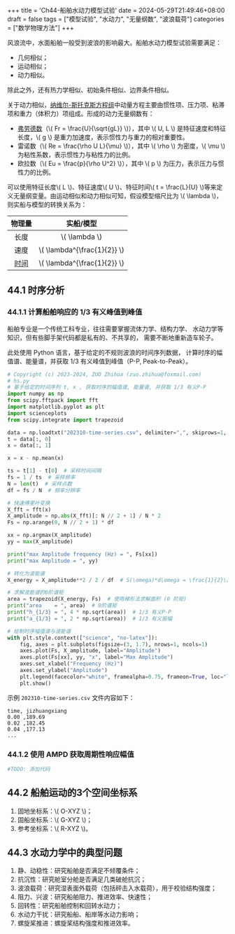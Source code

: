 +++
title = 'Ch44-船舶水动力模型试验'
date = 2024-05-29T21:49:46+08:00
draft = false
tags = ["模型试验", "水动力", "无量纲数", "波浪载荷"]
categories = ["数学物理方法"]
+++

风浪流中，水面船舶一般受到波浪的影响最大。船舶水动力模型试验需要满足：

* 几何相似；
* 运动相似；
* 动力相似。

除此之外，还有热力学相似、初始条件相似、边界条件相似。

关于动力相似，[纳维尔-斯托克斯方程组][2]中动量方程主要由惯性项、压力项、粘滞项和重力（体积力）项组成。形成的动力无量纲数有：

* [弗劳德数][1]（\\( Fr = \frac{U}{\sqrt{gL}} \\)），其中 \\( U, L \\)  是特征速度和特征长度，\\( g \\) 是重力加速度，表示惯性力与重力的相对重要性。
* 雷诺数（\\( Re = \frac{\rho U L}{\mu} \\)），其中 \\( \rho \\) 为密度，\\( \mu \\) 为粘性系数，表示惯性力与粘性力的比例。
* 欧拉数（\\( Eu = \frac{p}{\rho U^2} \\)），其中 \\( p \\) 为压力，表示压力与惯性力的比例。

可以使用特征长度\\( L \\)、特征速度\\( U \\)、特征时间\\( t = \frac{L}{U} \\)等来定义无量纲变量。由运动相似和动力相似可知，假设模型缩尺比为 \\( \lambda \\)，则实船与模型的转换关系为：

| 物理量 | 实船/模型 |
| :-: | :-: |
| 长度 | \\( \lambda \\) |
| 速度 | \\( \lambda^{\frac{1}{2}} \\) |
| [时间][3] | \\( \lambda^{\frac{1}{2}} \\) |

[1]: https://tongyi.aliyun.com/qianwen/?sessionId=f3b7a4a4ca8145a389c54342634a44d6
[2]: https://baike.baidu.com/item/%E7%BA%B3%E7%BB%B4-%E6%96%AF%E6%89%98%E5%85%8B%E6%96%AF%E6%96%B9%E7%A8%8B?fromModule=lemma_search-box
[3]: https://v.douyin.com/ijYhmLXW/

## 44.1 时序分析

### 44.1.1 计算船舶响应的 1/3 有义峰值到峰值

船舶专业是一个传统工科专业，往往需要掌握流体力学、结构力学、
水动力学等知识，但有些脚手架代码都是私有的、不共享的，
需要不断地重新造车轮子。

此处使用 Python 语言，基于给定的不规则波浪的时间序列数据，
计算时序的幅值谱、能量谱，并获取 1/3 有义峰值到峰值（P-P, Peak-to-Peak）。

```python
# Copyright (c) 2023-2024, ZUO Zhihua (zuo.zhihua@foxmail.com)
# hs.py
# 基于给定的时间序列 t, x , 获取时序的幅值谱, 能量谱, 并获取 1/3 有义P-P
import numpy as np
from scipy.fftpack import fft
import matplotlib.pyplot as plt
import scienceplots
from scipy.integrate import trapezoid

data = np.loadtxt("202310-time-series.csv", delimiter=",", skiprows=1, encoding="utf-8")
t = data[:, 0]
x = data[:, 1]

x = x - np.mean(x)

ts = t[1] - t[0]  # 采样时间间隔
fs = 1 / ts  # 采样频率
N = len(t)  # 采样点数
df = fs / N  # 频率分辨率

# 快速傅里叶变换
X_fft = fft(x)
X_amplitude = np.abs(X_fft)[: N // 2 + 1] / N * 2
Fs = np.arange(0, N // 2 + 1) * df

xx = np.argmax(X_amplitude)
yy = max(X_amplitude)

print("max Amplitude frequency (Hz) = ", Fs[xx])
print("max Amplitude = ", yy)

# 转化为波能谱
X_energy = X_amplitude**2 / 2 / df  # S(\omega)*d\omega = \frac{1}{2}\zeta(\omega)^2

# 求解波能谱的0阶谱矩
area = trapezoid(X_energy, Fs)  # 使用梯形法求解面积 (0 阶矩)
print("area    = ", area)  # 0阶谱矩
print("h_{1/3} = ", 4 * np.sqrt(area))  # 1/3 有义P-P
print("a_{1/3} = ", 2 * np.sqrt(area))  # 1/3 有义振幅

# 绘制时序幅值谱与波能谱
with plt.style.context(["science", "no-latex"]):
    fig, axes = plt.subplots(figsize=(3, 1.7), nrows=1, ncols=1)
    axes.plot(Fs, X_amplitude, label="Amplitude")
    axes.plot(Fs[xx], yy, "x", label="Max Amplitude")
    axes.set_xlabel("Frequency (Hz)")
    axes.set_ylabel("Amplitude")
    plt.legend(facecolor="white", framealpha=0.75, frameon=True, loc="lower right")
    plt.show()
```

示例 `202310-time-series.csv` 文件内容如下：

```csv
time, jizhuangxiang
0.00 ,189.69
0.02 ,182.45
0.04 ,177.13
...
```

### 44.1.2 使用 AMPD 获取周期性响应幅值

```python
#TODO: 添加代码
```

## 44.2 船舶运动的3个空间坐标系

1. 固地坐标系：\\( O-XYZ \\)；
2. 固船坐标系：\\( G-XYZ \\)；
3. 参考坐标系：\\( R-XYZ \\)。

## 44.3 水动力学中的典型问题

1. 静、动稳性：研究船舶是否满足不倾覆条件；
2. 抗沉性：研究舱室分舱是否满足几类破舱抗沉；
3. 波浪载荷：研究湿表面外载荷（包括砰击入水载荷），用于校验结构强度；
4. 阻力、兴波：研究船舶阻力、推进效率、快速性；
5. 回转性：研究船舶控制和回转水动力；
6. 水动力干扰：研究船船、船岸等水动力影响；
7. 螺旋桨推进：螺旋桨结构强度和推进效率。
